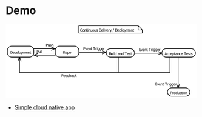 # Demo

![CICD](img/cicd.png)

- [Simple cloud native app](https://github.com/atrakic/simple-cloud-native-app)
